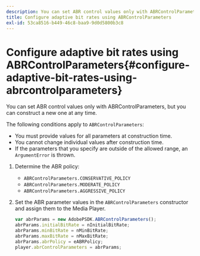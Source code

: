 ```yaml
---
description: You can set ABR control values only with ABRControlParameters, but you can construct a new one at any time.
title: Configure adaptive bit rates using ABRControlParameters
exl-id: 53ca8516-b449-46c8-baa9-9d0d5800b3c8
---
```

# Configure adaptive bit rates using ABRControlParameters{#configure-adaptive-bit-rates-using-abrcontrolparameters}

You can set ABR control values only with ABRControlParameters, but you can construct a new one at any time.

 The following conditions apply to `ABRControlParameters`:

* You must provide values for all parameters at construction time. 
* You cannot change individual values after construction time. 
* If the parameters that you specify are outside of the allowed range, an `ArgumentError` is thrown.

1. Determine the ABR policy:

    * `ABRControlParameters.CONSERVATIVE_POLICY` 
    * `ABRControlParameters.MODERATE_POLICY` 
    * `ABRControlParameters.AGGRESSIVE_POLICY`

1. Set the ABR parameter values in the `ABRControlParameters` constructor and assign them to the Media Player.

   ```js
   var abrParams = new AdobePSDK.ABRControlParameters(); 
   abrParams.initialBitRate = nInitialBitRate; 
   abrParams.minBitRate = nMinBitRate; 
   abrParams.maxBitRate = nMaxBitRate; 
   abrParams.abrPolicy = eABRPolicy; 
   player.abrControlParameters = abrParams;
   ```
